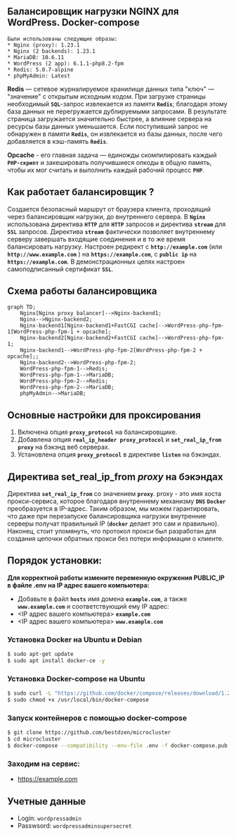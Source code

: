 
## Балансировщик нагрузки NGINX для WordPress. Docker-compose

```
Были использованы следующие образы:
* Nginx (proxy): 1.23.1
* Nginx (2 backends): 1.23.1
* MariaDB: 10.6.11
* WordPress (2 app): 6.1.1-php8.2-fpm
* Redis: 5.0.7-alpine
* phpMyAdmin: Latest
```

**Redis** — сетевое журналируемое хранилище данных типа "ключ" — "значение" с открытым исходным кодом.
При загрузке страницы необходимый **`SQL`**-запрос извлекается из памяти **`Redis`**; благодаря этому база данных не 
перегружается дублируемыми запросами. В результате страница загружается значительно быстрее, а влияние
сервера на ресурсы базы данных уменьшается. Если поступивший запрос не обнаружен в памяти **`Redis`**,
он извлекается из базы данных, после чего добавляется в кэш-память **`Redis`**.

**Opcache** - его главная задача — единожды скомпилировать каждый **`PHP-скрипт`** 
и закешировать получившиеся опкоды в общую память, чтобы их мог считать и
выполнить каждый рабочий процесс **`PHP`**.

## Как работает балансировщик ?
Создается безопасный маршрут от браузера клиента, проходящий через балансировщик нагрузки, до внутреннего сервера. В **`Nginx`** использована директива **`HTTP`** для **`HTTP`** запросов и директива **`stream`** для **`SSL`** запросов. Директива **`stream`** фактически позволяет внутреннему серверу завершать входящие соединения и в то же время балансировать нагрузку. Настроен редирект с **`http://example.com`** (или  **`http://www.example.com`** ) на  **`https://example.com`**, c **`public ip`** на **`https://example.com`**. В  демонстрационных целях настроен самоподписанный сертификат **`SSL`**. 

## Схема работы балансировщика
```mermaid
graph TD;
    Nginx[Nginx proxy balancer]-->Nginx-backend1;
    Nginx-->Nginx-backend2;
    Nginx-backend1[Nginx-backend1+FastCGI cache]-->WordPress-php-fpm-1[WordPress-php-fpm-1 + opcache];
    Nginx-backend2[Nginx-backend2+FastCGI cache]-->WordPress-php-fpm-1;
    Nginx-backend1-->WordPress-php-fpm-2[WordPress-php-fpm-2 + opcache];;
    Nginx-backend2-->WordPress-php-fpm-2;
    WordPress-php-fpm-1-->Redis;    
    WordPress-php-fpm-1-->MariaDB;
    WordPress-php-fpm-2-->Redis;    
    WordPress-php-fpm-2-->MariaDB;
    phpMyAdmin-->MariaDB;
```
## Основные настройки для проксирования 
1. Включена опция **`proxy_protocol`** на балансировщике.
2. Добавлена опция **`real_ip_header proxy_protocol`** и **`set_real_ip_from proxy`** на бэкэнд веб серверах.
3. Установлена опция **`proxy_protocol`** в директиве **`listen`** на бэкэндах.

## Директива set_real_ip_from *proxy* на бэкэндах
 Директива **`set_real_ip_from`** со значением **`proxy`**. proxy - это имя хоста прокси-сервиса, которое благодаря внутреннему механизму **`DNS`** **`Docker`** преобразуется в IP-адрес. Таким образом, мы можем гарантировать, что даже при перезапуске балансировщика нагрузки внутренние серверы получат правильный IP (**`docker`** делает это сам и правильно). Наконец, стоит упомянуть, что протокол прокси был разработан для создания цепочки обратных прокси без потери информации о клиенте.

## Порядок установки:

**Для корректной работы измените переменную окружения PUBLIC_IP в файле .env на IP адрес вашего компьютера:**
- Добавьте в файл **`hosts`** имя домена **`example.com`**, а также **`www.example.com`** и соответствующий ему IP адрес:
- <IP адрес вашего компьютера> **`example.com`**
- <IP адрес вашего компьютера> **`www.example.com`**

### Установка Docker на Ubuntu и Debian
```bash
$ sudo apt-get update
$ sudo apt install docker-ce -y
```

### Установка Docker-compose на Ubuntu
```bash
$ sudo curl -L "https://github.com/docker/compose/releases/download/1.29.0/docker-compose-$(uname -s)-$(uname -m)" -o /usr/local/bin/docker-compose
$ sudo chmod +x /usr/local/bin/docker-compose
```

### Запуск контейнеров с помощью docker-compose
```bash
$ git clone https://github.com/bestdzen/microcluster
$ cd microcluster
$ docker-compose --compatibility --env-file .env -f docker-compose.pub.yml up -d
```

### Заходим на сервис:
* https://example.com

## Учетные данные
* Login: ```wordpressadmin```
* Passwsord: ```wordpressadminsupersecret```



